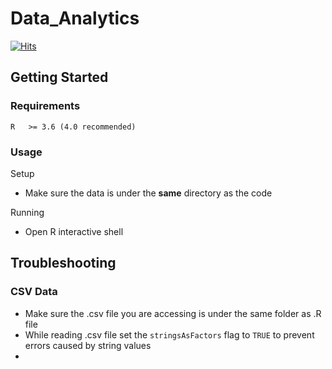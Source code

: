 # Data_Analytics

[![Hits](https://hits.seeyoufarm.com/api/count/incr/badge.svg?url=https%3A%2F%2Fgithub.com%2FDMinghao%2FData_Analytics&count_bg=%23F81C1C&title_bg=%231E2330&icon=skyliner.svg&icon_color=%23F81C1C&title=Repo+View+Count&edge_flat=true)](https://hits.seeyoufarm.com)

## Getting Started 

### Requirements 

```
R   >= 3.6 (4.0 recommended)
```

### Usage

Setup

- Make sure the data is under the **same** directory as the code 

Running

- Open R interactive shell 


## Troubleshooting 

### CSV Data 

- Make sure the .csv file you are accessing is under the same folder as .R file 
- While reading .csv file set the `stringsAsFactors` flag to `TRUE` to prevent errors caused by string values 
- 